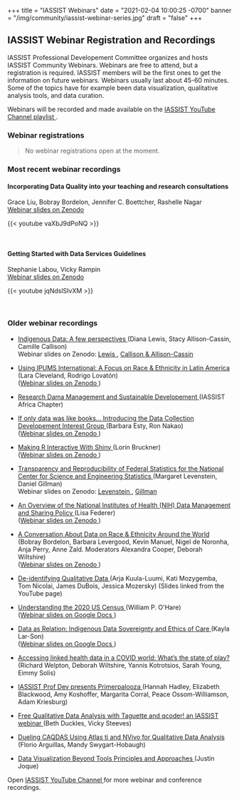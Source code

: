 +++
title = "IASSIST Webinars"
date = "2021-02-04 10:00:25 -0700"
banner = "/img/community/iassist-webinar-series.jpg"
draft = "false"
+++
## IASSIST Webinar Registration and Recordings

IASSIST Professional Developement Committee organizes and hosts IASSIST Community Webinars. Webinars are free to attend, but a registration is required. IASSIST members will be the first ones to get the information on future webinars. Webinars usually last about 45-60 minutes. Some of the topics have for example been data visualization, qualitative analysis tools, and data curation. 

Webinars will be recorded and made available on the [IASSIST YouTube Channel playlist <span class="fas fa-external-link-alt"></span>](https://www.youtube.com/watch?v=aUriimb5Pbw&list=PLD9Y_M_A24iQJBWr2tz4XyPRFXHj-gTEW&pp=iAQB).

### Webinar registrations

> No webinar registrations open at the moment.

<!--
#### Incorporating Data Quality into your teaching and research consultations

Join Grace Liu (West Chester University), Bobray Bordelon (Princeton University), Rashelle Nagar (Stanford University), and Jennifer Boettcher (Georgetown University) for a panel discussion on incorporating data quality literacy into instruction and research consultations. They will introduce a new open educational resource on data quality literacy, which features an open-access e-book based on insights from leaders in academia, government, and the corporate sector, shared during the IMLS National Forum Webinar Series. Additionally, the resource offers practical tips and knowledge briefs on data quality topics. The panel will engage the audience in a lively discussion on incorporating data quality and utilizing these open educational materials for teaching and research consultations. These materials were partially made available through an IMLS grant on building the capacity of academic librarians to understand data quality issues and evaluate data quality.

About our speakers:

**Grace Liu** is the Associate Professor and Business Librarian at West Chester University. Since joining WCU in 2019, she has initiated several grant projects on topics including evaluating online sources, data quality literacy, college student retention, career information literacy, and equity efforts in libraries. She is the Principal Investigator of the Institute of Museum and Library Services (IMLS) National Forum grant project Building Capacity of Academic Librarians in Understanding Quantitative Data, Data Quality Problems, and Evaluating Data Quality [RE-252357-OLS-22]. She published the article Data Quality Problems Troubling Business and Financial Researchers: A Literature Review and Synthetic Analysis in the Journal of Business & Finance Librarianship in 2020.

**Bobray Bordelon** joined Princeton University as the Economics & Finance Librarian in 1993 and has led Data & Statistical Services since 2004. He is the former director of the Cultural Policy and the Arts National Data Archive (CPANDA) (2006-2015).  He has served in many leadership roles in various data and library organizations and is currently Vice-President of IASSIST and a member of the Roper Archival Advisory Committee. He co-taught “Providing Social Science Data Services: Strategies for Design and Operation” (2014-2018) as part of the ICPSR summer program and served on ICPSR Council (2018-2024).  He has been honored with the William H. Flanigan Award for Distinguished Service as an ICPSR Official Representative and the ALA BRASS Award for Excellence in Business Librarianship.  He has authored various articles and chapters on a wide variety of topics, guest edited journals, and is a frequent speaker.  

**Jennifer C. Boettcher** has had a prolific career spanning 30-plus years. She is a nationally known business librarian who is known for her books on government information and the economic census as well as her articles about NAICS (North American Industry Classification System) codes. She has published dozens of articles and has given more than 40 presentations at the national and local levels. Jennifer has received several awards including the 2023 RUSA Isadore Gilbert Mudge Award in recognition of her outstanding contributions to reference librarianship, the 2022 Special Library Association’s Business and Finance Community Distinguished Member Award, and the 2010 BRASS Gale Cengage Award for Excellence in Business Librarianship. She is a mentor to many in the profession and a committed and active member of the American Library Association, Special Libraries Association, the Academic Business Libraries Director group, CABAL (Capital Area Business Academic Librarians), a group that she founded, and is still learning from IASSIST.

**Rashelle Nagar** is the Business Research & Collections Librarian at Stanford Graduate School of Business Library. She is the Co-Principal Investigator of the Institute of Museum and Library Services (IMLS) National Forum grant project Building Capacity of Academic Librarians in Understanding Quantitative Data, Data Quality Problems, and Evaluating Data Quality [RE-252357-OLS-22].

**Time:** November 7, 2024 12pm - 1pm Eastern Time

<a class="btn btn-template-main" href="https://eur04.safelinks.protection.outlook.com/?url=https%3A%2F%2Fus06web.zoom.us%2Fmeeting%2Fregister%2FtZArdemrrzotE9c83kyS_d0Ozs_7QH8ZglTr&data=05%7C02%7Ctuomas.alatera%40tuni.fi%7C6ac2d9cae7254f1b566708dce3e1200c%7Cfa6944afcc7c4cd89154c01132798910%7C0%7C0%7C638635803276831089%7CUnknown%7CTWFpbGZsb3d8eyJWIjoiMC4wLjAwMDAiLCJQIjoiV2luMzIiLCJBTiI6Ik1haWwiLCJXVCI6Mn0%3D%7C0%7C%7C%7C&sdata=HQN7nZbTaZLZI8AdVMhbXpsHN%2FgYJMBs1qsOWLD0CUI%3D&reserved=0" title="" >Registration <span class="fas fa-external-link-alt"></span></a>

This webinar is brought to you by the IASSIST DEI Data Resources Interest Group and the Professional Development Committee. The webinar will be recorded and made available on the IASSIST Youtube Channel. Slides and the recording will also be linked from the IASSIST webpage.
-->

### Most recent webinar recordings


#### Incorporating Data Quality into your teaching and research consultations

Grace Liu, Bobray Bordelon, Jennifer C. Boettcher, Rashelle Nagar <br /> [Webinar slides on Zenodo <span class="fas fa-external-link-alt"></span>](https://doi.org/10.5281/zenodo.14054502)

{{< youtube vaXbJ9dPoNQ >}}

<br />

#### Getting Started with Data Services Guidelines 

Stephanie Labou, Vicky Rampin <br /> [Webinar slides on Zenodo <span class="fas fa-external-link-alt"></span>](https://doi.org/10.5281/zenodo.13315139)

{{< youtube jqNdslSIvXM >}}

<br />

### Older webinar recordings

- [Indigenous Data: A few perspectives <span class="fas fa-external-link-alt"></span>](https://www.youtube.com/watch?v=-wW5OjQw4L0) (Diana Lewis, Stacy Allison-Cassin, Camille Callison)<br />Webinar slides on Zenodo: [Lewis <span class="fas fa-external-link-alt"></span>](https://doi.org/10.5281/zenodo.11457041), [Callison & Allison-Cassin <span class="fas fa-external-link-alt"></span>](https://doi.org/10.5281/zenodo.11456881)

- [Using IPUMS International: A Focus on Race & Ethnicity in Latin America <span class="fas fa-external-link-alt"></span>](https://www.youtube.com/watch?v=g9ydnn0Q_FE) (Lara Cleveland, Rodrigo Lovatón)<br />([Webinar slides on Zenodo <span class="fas fa-external-link-alt"></span>](https://doi.org/10.5281/zenodo.10674864))

- [Research Dama Management and Sustainable Developement <span class="fas fa-external-link-alt"></span>](https://www.youtube.com/watch?v=ZDn2HXPeLOs) (IASSIST Africa Chapter)<br />

- [If only data was like books... Introducing the Data Collection Developement Interest Group <span class="fas fa-external-link-alt"></span>](https://www.youtube.com/watch?v=uk_AKEaH6xQ) (Barbara Esty, Ron Nakao)<br />([Webinar slides on Zenodo <span class="fas fa-external-link-alt"></span>](https://doi.org/10.5281/zenodo.10497133))

- [Making R Interactive With Shiny <span class="fas fa-external-link-alt"></span>](https://www.youtube.com/watch?v=aUriimb5Pbw) (Lorin Bruckner)<br />([Webinar slides on Zenodo <span class="fas fa-external-link-alt"></span>](https://doi.org/10.5281/zenodo.8308322))

- [Transparency and Reproducibility of Federal Statistics for the National Center for Science and Engineering Statistics <span class="fas fa-external-link-alt"></span>](https://www.youtube.com/watch?v=YDEpK-U99JU) (Margaret Levenstein, Daniel Gillman)<br />Webinar slides on Zenodo: [Levenstein <span class="fas fa-external-link-alt"></span>](https://doi.org/10.5281/zenodo.7651298), [Gillman <span class="fas fa-external-link-alt"></span>](https://doi.org/10.5281/zenodo.7651313)

- [An Overview of the National Institutes of Health (NIH) Data Management and Sharing Policy <span class="fas fa-external-link-alt"></span>](https://www.youtube.com/watch?v=gvc2qcJ7274) (Lisa Federer)<br />([Webinar slides on Zenodo <span class="fas fa-external-link-alt"></span>](https://doi.org/10.5281/zenodo.7535199))

- [A Conversation About Data on Race & Ethnicity Around the World <span class="fas fa-external-link-alt"></span>](https://www.youtube.com/watch?v=7S8Y9dA1rPY) (Bobray Bordelon, Barbara Levergood, Kevin Manuel, Nigel de Noronha, Anja Perry, Anne Zald. Moderators Alexandra Cooper, Deborah Wiltshire)<br />([Webinar slides on Zenodo <span class="fas fa-external-link-alt"></span>](https://doi.org/10.5281/zenodo.7400733))

- [De-identifying Qualitative Data <span class="fas fa-external-link-alt"></span>](https://www.youtube.com/watch?v=MbKw3LR2rVo) (Arja Kuula-Luumi, Kati Mozygemba, Tom Nicolai, James DuBois, Jessica Mozersky) (Slides linked from the YouTube page)

- [Understanding the 2020 US Census <span class="fas fa-external-link-alt"></span>](https://www.youtube.com/watch?v=OR1I4h1Rx3M) (William P. O'Hare)<br />([Webinar slides on Google Docs <span class="fas fa-external-link-alt"></span>](https://docs.google.com/presentation/d/16kDTq8I1HjxplgrT4zM-8JvcQuJST3EZ/edit#slide=id.p1))

- [Data as Relation: Indigenous Data Sovereignty and Ethics of Care <span class="fas fa-external-link-alt"></span>](https://www.youtube.com/watch?v=QGYse9iDPWI) (Kayla Lar-Son)<br />([Webinar slides on Google Docs <span class="fas fa-external-link-alt"></span>](https://t.co/b5wQXGVz9J))

- [Accessing linked health data in a COVID world: What’s the state of play? <span class="fas fa-external-link-alt"></span>](https://www.youtube.com/watch?v=WE-kmduHahc) (Richard Welpton, Deborah Wiltshire, Yannis Kotrotsios, Sarah Young, Eimmy Solis)

- [IASSIST Prof Dev presents Primerpalooza <span class="fas fa-external-link-alt"></span>](https://www.youtube.com/watch?v=nw_Tk62-6mc) (Hannah Hadley, Elizabeth Blackwood, Amy Koshoffer, Margarita Corral, Peace Ossom-Williamson, Adam Kriesburg)

- [Free Qualitative Data Analysis with Taguette and qcoder! an IASSIST webinar <span class="fas fa-external-link-alt"></span>](https://www.youtube.com/watch?v=OIB_xLlM8Fw) (Beth Duckles, Vicky Steeves)

- [Dueling CAQDAS Using Atlas ti and NVivo for Qualitative Data Analysis <span class="fas fa-external-link-alt"></span>](https://www.youtube.com/watch?v=qCAB73zAjwk) (Florio Arguillas, Mandy Swygart-Hobaugh)

- [Data Visualization Beyond Tools Principles and Approaches <span class="fas fa-external-link-alt"></span>](https://www.youtube.com/watch?v=PgHNHdz8F-Y) (Justin Joque)

Open [IASSIST YouTube Channel <span class="fas fa-external-link-alt"></span>](https://www.youtube.com/channel/UC315efmsReDcFbWHpWBmb9g) for more webinar and conference recordings. <br /><br />
